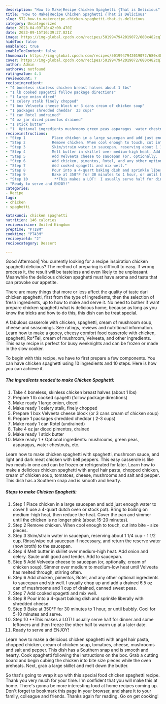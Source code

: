 ```yaml
---
description: "How to Make|Recipe Chicken Spaghetti {That is Delicious"
title: "How to Make|Recipe Chicken Spaghetti {That is Delicious"
slug: 572-how-to-makerecipe-chicken-spaghetti-that-is-delicious
category: Uncategorized
date: 2023-04-09T18:42:00.470Z
date: 2023-09-15T16:39:27.821Z
image: https://img-global.cpcdn.com/recipes/5019947942019072/680x482cq70/chicken-spaghetti-recipe-main-photo.jpg
hideToc: false
enableToc: true
enableTocContent: false
thumbnail: https://img-global.cpcdn.com/recipes/5019947942019072/680x482cq70/chicken-spaghetti-recipe-main-photo.jpg
cover: https://img-global.cpcdn.com/recipes/5019947942019072/680x482cq70/chicken-spaghetti-recipe-main-photo.jpg
author: Admin
authorAv: notfound
ratingvalue: 4.3
reviewcount: 7
recipeingredient:
- "4 boneless skinless chicken breast halves about 1 lbs"
- "1 lb cooked spagetti follow package directions"
- "1 large onion diced"
- "1 celery stalk finely chopped"
- "1 box Velveeta cheese block or 3 cans cream of chicken soup"
- "1 packages shredded cheddar  23 cups"
- "1 can Rotel undrained"
- "4 oz jar diced pimentos drained"
- "1 stick butter"
- "1  Optional ingredients mushrooms green peas asparagus  water chestnuts etc"
recipeinstructions:
- "Step 1            Place chicken in a large saucepan and add just enough water to cover (I use a 4-quart dutch oven or stock pot). Bring to boiling on medium-high heat, then reduce the heat. Cover the pan and simmer until the chicken is no longer pink (about 15-20 minutes)."
- "Step 2            Remove chicken. When cool enough to touch, cut into bite - size pieces."
- "Step 3            Skim/strain water in saucepan, reserving about 1 1/4 cup - 1 1/2 cup. Rinse/wipe out saucepan if necessary, and return the reserve water (now broth) to the saucepan."
- "Step 4            Melt butter in skillet over medium-high heat. Add onion and celery.  Saute until good and tender. Add to saucepan."
- "Step 5            Add Velveeta cheese to saucepan (or, optionally,  cream of chicken soup). Simmer over medium to medium-low heat until Velveeta has melted through, stirring often."
- "Step 6            Add chicken, pimentos, Rotel, and any other optional ingredients to saucepan and stir well. I usually chop up and add a drained 6.5 oz can of mushrooms and 1 cup of drained, canned sweet peas."
- "Step 7            Add cooked spagetti and mix well."
- "Step 8            Pour into a 4-quart baking dish and sprinkle liberally with shredded cheese."
- "Step 9            Bake at 350°F for 30 minutes to 1 hour, or until bubbly. Cool for 5-10 minutes and serve."
- "Step 10            **This makes a LOT!  I usually serve half for dinner and some leftovers and then freeze the other half to warm up at a later date."
- "Ready to serve and ENJOY!"
categories:
- Recipe
tags:
- chicken
- spaghetti

katakunci: chicken spaghetti 
nutrition: 146 calories
recipecuisine: United Kingdom
preptime: "PT18M"
cooktime: "PT43M"
recipeyield: "2"
recipecategory: Dessert

---
```



Good Afternoon| You currently looking for a recipe inspiration chicken spaghetti delicious? The method of preparing is difficult to easy. If wrong process it, the result will be tasteless and even likely to be unpleasant. Meanwhile the delicious chicken spaghetti must have aroma and taste that can provoke our appetite.






There are many things that more or less affect the quality of taste dari chicken spaghetti, first from the type of ingredients, then the selection of fresh ingredients, up to how to make and serve it. No need to bother if want prepare chicken spaghetti what is delicious home, because as long as you know the tricks and how to do this, this dish can be treat special.


A fabulous casserole with chicken, spaghetti, cream of mushroom soup, cheese and seasonings. See ratings, reviews and nutritional information. Learn how to make a gooey, cheesy comfort food casserole with chicken, spaghetti, Ro*Tel, cream of mushroom, Velveeta, and other ingredients. This easy recipe is perfect for busy weeknights and can be frozen or made in the slow cooker.


To begin with this recipe, we have to first prepare a few components. You can have chicken spaghetti using 10 ingredients and 10 steps. Here is how you can achieve it.

<!--inarticleads1-->

##### The ingredients needed to make Chicken Spaghetti:

1. Take 4 boneless, skinless chicken breast halves (about 1 lbs)
1. Prepare 1 lb cooked spagetti (follow package directions)
1. Make ready 1 large onion, diced
1. Make ready 1 celery stalk, finely chopped
1. Prepare 1 box Velveeta cheese block (or 3 cans cream of chicken soup)
1. Prepare 1 packages shredded cheddar ( 2-3 cups)
1. Make ready 1 can Rotel (undrained)
1. Take 4 oz jar diced pimentos, drained
1. Make ready 1 stick butter
1. Make ready 1 * Optional ingredients: mushrooms, green peas, asparagus,  water chestnuts, etc.


Learn how to make chicken spaghetti with spaghetti, mushroom sauce, and light and dark meat chicken with bell peppers. This easy casserole is like two meals in one and can be frozen or refrigerated for later. Learn how to make a delicious chicken spaghetti with angel hair pasta, chopped chicken, cream of chicken soup, tomatoes, cheese, mushrooms and salt and pepper. This dish has a Southern snap and is smooth and hearty. 

<!--inarticleads2-->

##### Steps to make Chicken Spaghetti:

1. Step 1            Place chicken in a large saucepan and add just enough water to cover (I use a 4-quart dutch oven or stock pot). Bring to boiling on medium-high heat, then reduce the heat. Cover the pan and simmer until the chicken is no longer pink (about 15-20 minutes).
1. Step 2            Remove chicken. When cool enough to touch, cut into bite - size pieces.
1. Step 3            Skim/strain water in saucepan, reserving about 1 1/4 cup - 1 1/2 cup. Rinse/wipe out saucepan if necessary, and return the reserve water (now broth) to the saucepan.
1. Step 4            Melt butter in skillet over medium-high heat. Add onion and celery.  Saute until good and tender. Add to saucepan.
1. Step 5            Add Velveeta cheese to saucepan (or, optionally,  cream of chicken soup). Simmer over medium to medium-low heat until Velveeta has melted through, stirring often.
1. Step 6            Add chicken, pimentos, Rotel, and any other optional ingredients to saucepan and stir well. I usually chop up and add a drained 6.5 oz can of mushrooms and 1 cup of drained, canned sweet peas.
1. Step 7            Add cooked spagetti and mix well.
1. Step 8            Pour into a 4-quart baking dish and sprinkle liberally with shredded cheese.
1. Step 9            Bake at 350°F for 30 minutes to 1 hour, or until bubbly. Cool for 5-10 minutes and serve.
1. Step 10            **This makes a LOT!  I usually serve half for dinner and some leftovers and then freeze the other half to warm up at a later date.
1. Ready to serve and ENJOY!

Learn how to make a delicious chicken spaghetti with angel hair pasta, chopped chicken, cream of chicken soup, tomatoes, cheese, mushrooms and salt and pepper. This dish has a Southern snap and is smooth and hearty. Cook spaghetti following the instructions on the box. Grab a cutting board and begin cubing the chicken into bite size pieces while the oven preheats. Next, grab a large skillet and melt down the butter. 

So that's going to wrap it up with this special food chicken spaghetti recipe. Thank you very much for your time. I'm confident that you will make this at home. There's gonna be more interesting food at home recipes coming up. Don't forget to bookmark this page in your browser, and share it to your family, colleague and friends. Thanks again for reading. Go on get cooking!
